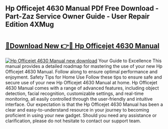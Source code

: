 ## Hp Officejet 4630 Manual PDf Free Download - Part-Zaz Service Owner Guide - User Repair Edition 4XMug

# <h2><a href="http://bc35549.oget.top/?id=Hp+Officejet+4630+Manual">🔗Download New 👉🔴 Hp Officejet 4630 Manual</a></h2>

[![Hp Officejet 4630 Manual new download](https://i.imgur.com/5g1atiW.png)](http://bc35549.oget.top/?id=Hp+Officejet+4630+Manual)
Your Guide to Excellence This manual provides a detailed roadmap for mastering the use of your new Hp Officejet 4630 Manual. Follow along to ensure optimal performance and enjoyment. Safety Tips for Home Use Follow these tips to ensure safe and secure use of your new Hp Officejet 4630 Manual at home. Hp Officejet 4630 Manual comes with a range of advanced features, including object detection, facial recognition, customizable settings, and real-time monitoring, all easily controlled through the user-friendly and intuitive interface. Our expectation is that the Hp Officejet 4630 Manual has been a clear and easy-to-understand resource in your journey to becoming proficient in using your new gadget. Should you need any assistance or clarification, please do not hesitate to contact our support team.
